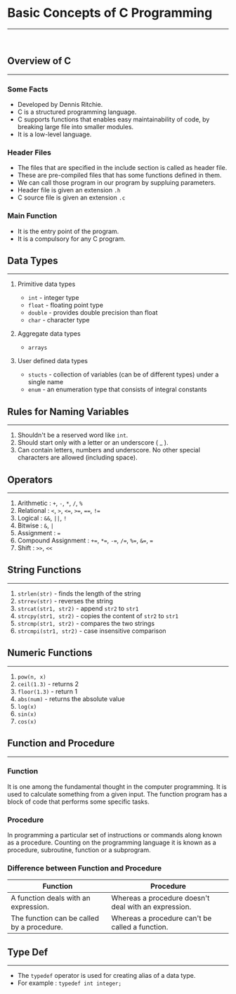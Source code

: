 # Basic Concepts of C Programming
***
<br>

## Overview of C
***

### Some Facts
* Developed by Dennis Ritchie.
* C is a structured programming language.
* C supports functions that enables easy maintainability of code, by breaking large file into smaller modules.
* It is a low-level language.

### Header Files

* The files that are specified in the include section is called as header file.
* These are pre-compiled files that has some functions defined in them.
* We can call those program in our program by suppluing parameters.
* Header file is given an extension <code>.h</code>
* C source file is given an extension <code>.c</code>

### Main Function

* It is the entry point of the program.
* It is a compulsory for any C program.

## Data Types
***

1. Primitive data types
    * `int`    - integer type
    * `float`  - floating point type
    * `double` - provides double precision than float
    * `char`   - character type

2. Aggregate data types
    * `arrays`

3. User defined data types
    * `stucts` - collection of variables (can be of different types) under a single name
    * `enum`   - an enumeration type that consists of integral constants

## Rules for Naming Variables
***

1. Shouldn't be a reserved word like `int`.
2. Should start only with a letter or an underscore ( _ ).
3. Can contain letters, numbers and underscore. No other special characters are allowed (including space).

## Operators
***

1. Arithmetic : `+`, `-`, `*`, `/`, `%`
2. Relational : `<`, `>`, `<=`, `>=`, `==`, `!=`
3. Logical : `&&`, `||`, `!`
4. Bitwise : `&`, `|`
5. Assignment : `=`
6. Compound Assignment : `+=`, `*=`, `-=`, `/=`, `%=`, `&=`, `=`
7. Shift : `>>`, `<<`

## String Functions
***

1. `strlen(str)` - finds the length of the string
2. `strrev(str)` - reverses the string
3. `strcat(str1, str2)` - append `str2` to `str1`
4. `strcpy(str1, str2)` - copies the content of `str2` to `str1`
5. `strcmp(str1, str2)` - compares the two strings
6. `strcmpi(str1, str2)` - case insensitive comparison

## Numeric Functions
***

1. `pow(n, x)`
2. `ceil(1.3)` - returns 2
3. `floor(1.3)` - return 1
4. `abs(num)` - returns the absolute value
5. `log(x)`
6. `sin(x)`
7. `cos(x)`

## Function and Procedure
***

### Function
It is one among the fundamental thought in the computer programming. It is used to calculate something from a given input. The function program has a block of code that performs some specific tasks.

### Procedure
In programming a particular set of instructions or commands along known as a procedure. Counting on the programming language it is known as a procedure, subroutine, function or a subprogram.

### Difference between Function and Procedure
| Function | Procedure  |
|---|---|
| A function deals with an expression. | Whereas a procedure doesn't deal with an expression. |
| The function can be called by a procedure. | Whereas a procedure can't be called a function. |

## Type Def
***

* The `typedef` operator is used for creating alias of a data type.
* For example : `typedef int integer;`